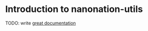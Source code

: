 # Introduction to nanonation-utils

TODO: write [great documentation](http://jacobian.org/writing/great-documentation/what-to-write/)
